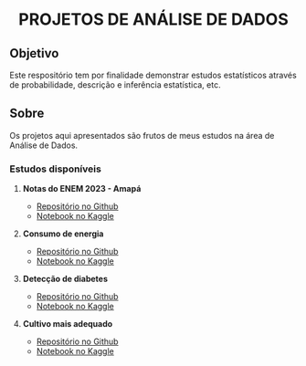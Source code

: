<h1 align="center"><strong>PROJETOS DE ANÁLISE DE DADOS</strong></h1>

## Objetivo
Este respositório tem por finalidade demonstrar estudos estatísticos através de probabilidade, descrição e inferência estatística, etc.

## Sobre
Os projetos aqui apresentados são frutos de meus estudos na área de Análise de Dados.

### Estudos disponíveis
1. **Notas do ENEM 2023 - Amapá**
   - [Repositório no Github](https://github.com/pyrataria/data_analytics/blob/main/notas_enem_ap2023/notebook/notas_enem_ap2023.ipynb)
   - [Notebook no Kaggle](https://www.kaggle.com/code/adelinoalmeida/notas-enem-ap2023)

2. **Consumo de energia**
   - [Repositório no Github](https://github.com/pyrataria/data_analytics/blob/main/energy_consumption/energy_consumption.ipynb)
   - [Notebook no Kaggle](https://www.kaggle.com/code/adelinoalmeida/energyConsumption)

3. **Detecção de diabetes**
   - [Repositório no Github](https://github.com/pyrataria/data_analytics/blob/main/diabetes/diabetes.ipynb)
   - [Notebook no Kaggle](https://www.kaggle.com/code/adelinoalmeida/diabetes)

4. **Cultivo mais adequado**
   - [Repositório no Github](https://github.com/pyrataria/data_analytics/blob/main/crop_recommendation/crop_recommendation.ipynb)
   - [Notebook no Kaggle](https://www.kaggle.com/code/adelinoalmeida/crop_recommendation)